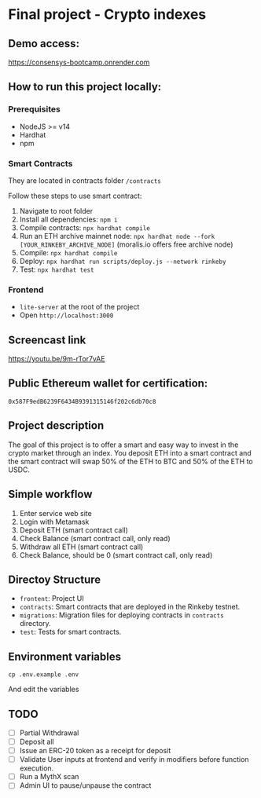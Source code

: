 # Final project - Crypto indexes

## Demo access:
https://consensys-bootcamp.onrender.com

## How to run this project locally:

### Prerequisites

* NodeJS >= v14
* Hardhat
* npm

### Smart Contracts

They are located in contracts folder `/contracts`

Follow these steps to use smart contract:
1. Navigate to root folder
2. Install all dependencies: `npm i`
3. Compile contracts: `npx hardhat compile`
4. Run an ETH archive mainnet node: `npx hardhat node --fork [YOUR_RINKEBY_ARCHIVE_NODE]` (moralis.io offers free archive node)
5. Compile: `npx hardhat compile`
6. Deploy: `npx hardhat run scripts/deploy.js --network rinkeby`
7. Test: `npx hardhat test`

### Frontend

* `lite-server` at the root of the project
* Open `http://localhost:3000`

## Screencast link

https://youtu.be/9m-rTor7vAE

## Public Ethereum wallet for certification:

`0x587F9edB6239F6434B9391315146f202c6db70c8`

## Project description

The goal of this project is to offer a smart and easy way to invest in the crypto market through an index.
You deposit ETH into a smart contract and the smart contract will swap 50% of the ETH to BTC and 50% of the ETH to USDC.

## Simple workflow

1. Enter service web site
2. Login with Metamask
3. Deposit ETH (smart contract call)
4. Check Balance (smart contract call, only read)
5. Withdraw all ETH (smart contract call)
5. Check Balance, should be 0 (smart contract call, only read)

## Directoy Structure

- `frontent`: Project UI
- `contracts`: Smart contracts that are deployed in the Rinkeby testnet.
- `migrations`: Migration files for deploying contracts in `contracts` directory.
- `test`: Tests for smart contracts.

## Environment variables

```
cp .env.example .env
```
And edit the variables

## TODO

- [ ] Partial Withdrawal
- [ ] Deposit all
- [ ] Issue an ERC-20 token as a receipt for deposit
- [ ] Validate User inputs at frontend and verify in modifiers before function execution.
- [ ] Run a MythX scan
- [ ] Admin UI to pause/unpause the contract